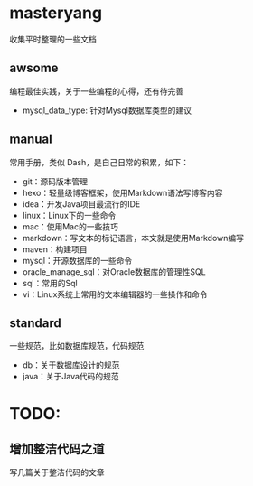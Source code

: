 # masteryang

收集平时整理的一些文档

## awsome
编程最佳实践，关于一些编程的心得，还有待完善

- mysql_data_type: 针对Mysql数据库类型的建议

## manual
常用手册，类似 Dash，是自己日常的积累，如下：

- git：源码版本管理
- hexo：轻量级博客框架，使用Markdown语法写博客内容
- idea：开发Java项目最流行的IDE
- linux：Linux下的一些命令
- mac：使用Mac的一些技巧
- markdown：写文本的标记语言，本文就是使用Markdown编写
- maven：构建项目
- mysql：开源数据库的一些命令
- oracle_manage_sql：对Oracle数据库的管理性SQL
- sql：常用的Sql
- vi：Linux系统上常用的文本编辑器的一些操作和命令

## standard
一些规范，比如数据库规范，代码规范

- db：关于数据库设计的规范
- java：关于Java代码的规范

# TODO:

## 增加整洁代码之道

写几篇关于整洁代码的文章
